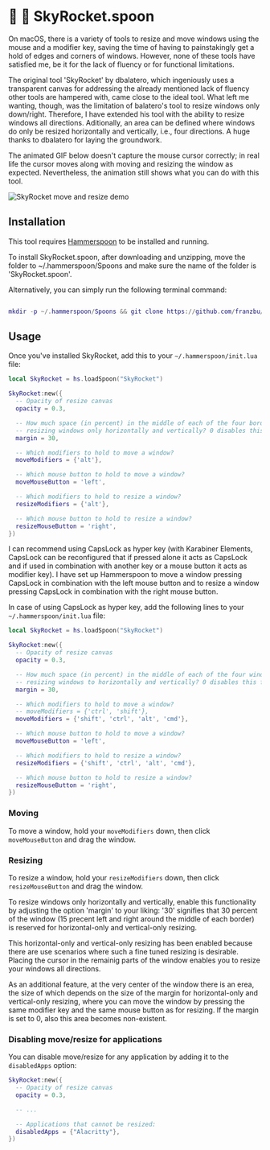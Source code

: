 # 🌄 🚀 SkyRocket.spoon

On macOS, there is a variety of tools to resize and move windows using the mouse and a modifier key, saving the time of having to painstakingly get a hold of edges and corners of windows. However, none of these tools have satisfied me, be it for the lack of fluency or for functional limitations. 

The original tool 'SkyRocket' by dbalatero, which ingeniously uses a transparent canvas for addressing the already mentioned lack of fluency other tools are hampered with, came close to the ideal tool. What left me wanting, though, was the limitation of balatero's tool to resize windows only down/right. Therefore, I have extended his tool with the ability to resize windows all directions. Aditionally, an area can be defined where windows do only be resized horizontally and vertically, i.e., four directions. A huge thanks to dbalatero for laying the groundwork. 

The animated GIF below doesn't capture the mouse cursor correctly; in real life the cursor moves along with moving and resizing the window as expected. Nevertheless, the animation still shows what you can do with this tool.

<img alt="SkyRocket move and resize demo" src="https://github.com/franzbu/SkyRocket.spoon/blob/master/doc/SkyRocket.gif" />

## Installation

This tool requires [Hammerspoon](https://www.hammerspoon.org/) to be installed and running.

To install SkyRocket.spoon, after downloading and unzipping, move the folder to ~/.hammerspoon/Spoons and make sure the name of the folder is 'SkyRocket.spoon'. 

Alternatively, you can simply run the following terminal command:

```lua

mkdir -p ~/.hammerspoon/Spoons && git clone https://github.com/franzbu/SkyRocket.spoon.git ~/.hammerspoon/Spoons/SkyRocket.spoon

```

## Usage

Once you've installed SkyRocket, add this to your `~/.hammerspoon/init.lua` file:

```lua
local SkyRocket = hs.loadSpoon("SkyRocket")

SkyRocket:new({
  -- Opacity of resize canvas
  opacity = 0.3,

  -- How much space (in percent) in the middle of each of the four borders of the windows do you want to reserve for limiting 
  -- resizing windows only horizontally and vertically? 0 disables this function, 100 disables diagonal resizing.
  margin = 30,

  -- Which modifiers to hold to move a window?
  moveModifiers = {'alt'},

  -- Which mouse button to hold to move a window?
  moveMouseButton = 'left',

  -- Which modifiers to hold to resize a window?
  resizeModifiers = {'alt'},

  -- Which mouse button to hold to resize a window?
  resizeMouseButton = 'right',
})
```
I can recommend using CapsLock as hyper key (with Karabiner Elements, CapsLock can be reconfigured that if pressed alone it acts as CapsLock and if used in combination with another key or a mouse button it acts as modifier key). I have set up Hammerspoon to move a window pressing CapsLock in combination with the left mouse button and to resize a window pressing CapsLock in combination with the right mouse button.

In case of using CapsLock as hyper key, add the following lines to your `~/.hammerspoon/init.lua` file:

```lua
local SkyRocket = hs.loadSpoon("SkyRocket")

SkyRocket:new({
  -- Opacity of resize canvas
  opacity = 0.3,

  -- How much space (in percent) in the middle of each of the four window-margins do you want to reserve for limiting 
  -- resizing windows to horizontally and vertically? 0 disables this function, 100 disables diagonal resizing.
  margin = 30,

  -- Which modifiers to hold to move a window?
  -- moveModifiers = {'ctrl', 'shift'},
  moveModifiers = {'shift', 'ctrl', 'alt', 'cmd'},

  -- Which mouse button to hold to move a window?
  moveMouseButton = 'left',

  -- Which modifiers to hold to resize a window?
  resizeModifiers = {'shift', 'ctrl', 'alt', 'cmd'},

  -- Which mouse button to hold to resize a window?
  resizeMouseButton = 'right',
})
```


### Moving

To move a window, hold your `moveModifiers` down, then click `moveMouseButton` and drag the window.

### Resizing

To resize a window, hold your `resizeModifiers` down, then click `resizeMouseButton` and drag the window.

To resize windows only horizontally and vertically, enable this functionality by adjusting the option 'margin' to your liking: '30' signifies that 30 percent of the window (15 precent left and right around the middle of each border) is reserved for horizontal-only and vertical-only resizing.

This horizontal-only and vertical-only resizing has been enabled because there are use scenarios where such a fine tuned resizing is desirable. Placing the cursor in the remainig parts of the window enables you to resize your windows all directions.

As an additional feature, at the very center of the window there is an erea, the size of which depends on the size of the margin for horizontal-only and vertical-only resizing, where you can move the window by pressing the same modifier key and the same mouse button as for resizing. If the margin is set to 0, also this area becomes non-existent.

### Disabling move/resize for applications

You can disable move/resize for any application by adding it to the `disabledApps` option:

```lua
SkyRocket:new({
  -- Opacity of resize canvas
  opacity = 0.3,

  -- ...

  -- Applications that cannot be resized:
  disabledApps = {"Alacritty"},
})
```

